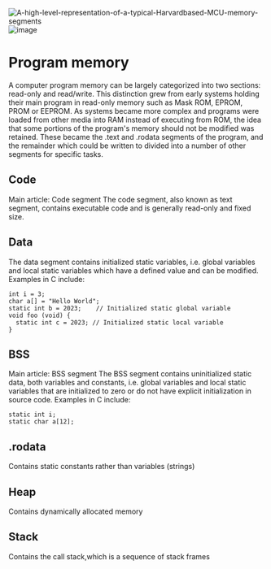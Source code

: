 ![A-high-level-representation-of-a-typical-Harvardbased-MCU-memory-segments](https://github.com/fahimalshihab/Reverse-Engineering/assets/97816146/f0db7f7f-2452-4fbb-888f-804aeedbadd6)
![image](https://github.com/fahimalshihab/Reverse-Engineering/assets/97816146/ca075c9b-d7be-47f7-8432-185a442ae325)

# Program memory
A computer program memory can be largely categorized into two sections: read-only and read/write. This distinction grew from early systems holding their main program in read-only memory such as Mask ROM, EPROM, PROM or EEPROM. As systems became more complex and programs were loaded from other media into RAM instead of executing from ROM, the idea that some portions of the program's memory should not be modified was retained. These became the .text and .rodata segments of the program, and the remainder which could be written to divided into a number of other segments for specific tasks.

## Code
Main article: Code segment
The code segment, also known as text segment, contains executable code and is generally read-only and fixed size.

## Data
The data segment contains initialized static variables, i.e. global variables and local static variables which have a defined value and can be modified. Examples in C include:
```
int i = 3;
char a[] = "Hello World";
static int b = 2023;    // Initialized static global variable
void foo (void) {
  static int c = 2023; // Initialized static local variable
}
```
## BSS
Main article: BSS segment
The BSS segment contains uninitialized static data, both variables and constants, i.e. global variables and local static variables that are initialized to zero or do not have explicit initialization in source code. Examples in C include:
```
static int i;
static char a[12];
```

## .rodata
Contains static constants rather than variables (strings)

## Heap
Contains dynamically allocated memory

## Stack
Contains the call stack,which is a sequence of stack frames 

